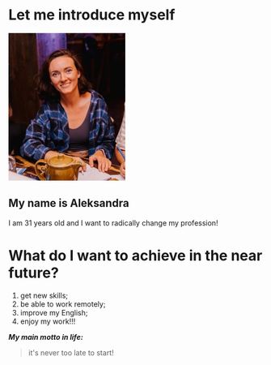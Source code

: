 # Let me introduce myself

![My photo][def]

## My name is Aleksandra
I am 31 years old
and I want to radically change my profession!

# What do I want to achieve in the near future?

 1. get new skills;
 2. be able to work remotely;
 3. improve my English;
 4. enjoy my work!!!
   

***My main motto in life:***

 > it's never too late to start!


[def]: /picture.png